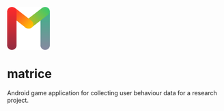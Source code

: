 <img src="https://github.com/Csertan/Csertan.github.io/blob/master/matrice_logo_foreground.png" alt="Matrice Logo" width="100" height="100" align="center"/>

<h1> matrice </h1>

<p>Android game application for collecting user behaviour data for a research project.</p>
